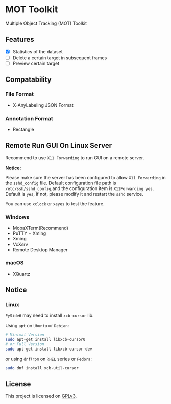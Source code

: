 # MOT Toolkit

Multiple Object Tracking (MOT) Toolkit

## Features

- [x] Statistics of the dataset
- [ ] Delete a certain target in subsequent frames
- [ ] Preview certain target

## Compatability

### File Format

- X-AnyLabeling JSON Format

### Annotation Format

- Rectangle

## Remote Run GUI On Linux Server

Recommend to use `X11 Forwarding` to run GUI on a remote server.

**Notice:**

Please make sure the server has been configured to allow `X11 Forwarding` in the `sshd_config` file.
Default configuration file path is `/etc/ssh/sshd_config`,and the configuration item is `X11Forwarding yes`.
Default is `yes`, if not, please modify it and restart the `sshd` service.

You can use `xclock` or `xeyes` to test the feature.

### Windows

- MobaXTerm(Recommend)
- PuTTY + Xming
- Xming
- VcXsrv
- Remote Desktop Manager

### macOS

- XQuartz

## Notice

### Linux

`PySide6` may need to install `xcb-cursor` lib.

Using `apt` on `Ubuntu` or `Debian`:

```bash
# Minimal Version
sudo apt-get install libxcb-cursor0
# or Full Version
sudo apt-get install libxcb-cursor-dev
```

or using `dnf`/`rpm` on `RHEL` series or `Fedora`:

```bash
sudo dnf install xcb-util-cursor
```

## License

This project is licensed on [GPLv3](https://www.gnu.org/licenses/gpl-3.0.html).
